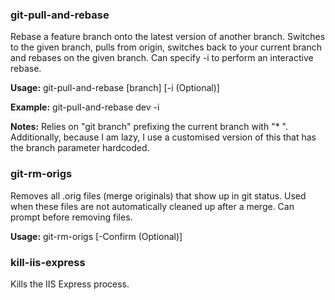 ### git-pull-and-rebase

Rebase a feature branch onto the latest version of another branch. Switches to the given branch, pulls from origin, switches back to your current branch and rebases on the given branch. Can specify -i to perform an interactive rebase.

**Usage:** git-pull-and-rebase [branch] [-i (Optional)]

**Example:** git-pull-and-rebase dev -i

**Notes:** Relies on "git branch" prefixing the current branch with "* ". Additionally, because I am lazy, I use a customised version of this that has the branch parameter hardcoded.

### git-rm-origs

Removes all .orig files (merge originals) that show up in git status. Used when these files are not automatically cleaned up after a merge. Can prompt before removing files.

**Usage:** git-rm-origs [-Confirm (Optional)]

### kill-iis-express

Kills the IIS Express process.
